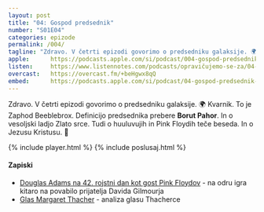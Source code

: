 ```yaml
---
layout: post
title: "04: Gospod predsednik"
number: "S01E04"
categories: epizode
permalink: /004/
tagline: "Zdravo. V četrti epizodi govorimo o predsedniku galaksije. 🌍 Kvarnik. To je Zaphod Beeblebrox. Tudi o huuluvujih in Pink Floydih teče beseda. In o Jezusu Kristusu. Definicijo predsednika prebere Borut Pahor."
apple:		https://podcasts.apple.com/si/podcast/004-gospod-predsednik/id1514750013?i=1000479009269
listen:		https://www.listennotes.com/podcasts/opravičujemo-se-za/04-gospod-predsednik-epizoda-nE3k_S6Z2ca/embed/
overcast:	https://overcast.fm/+beHgwx8qQ
embed:		https://podcasts.apple.com/si/podcast/04-gospod-predsednik-epizoda-v-kateri-govorimo-o-predsedniku/id1514750013?i=1000479009269
---
```


Zdravo. V četrti epizodi govorimo o predsedniku galaksije. 🌍 Kvarnik. To je Zaphod Beeblebrox. Definicijo predsednika prebere **Borut Pahor**. In o vesoljski ladjo Zlato srce. Tudi o huuluvujih in Pink Floydih teče beseda. In o Jezusu Kristusu. 🙏 

{% include player.html %}
{% include poslusaj.html %}

#### Zapiski

- [Douglas Adams na 42. rojstni dan kot gost Pink Floydov](https://www.youtube.com/watch?v=ZdOoJmDCV64) - na odru igra kitaro na povabilo prijatelja Davida Gilmourja
- [Glas Margaret Thacher](https://www.youtube.com/watch?v=gRQwLrpX61M) - analiza glasu Thacherce
